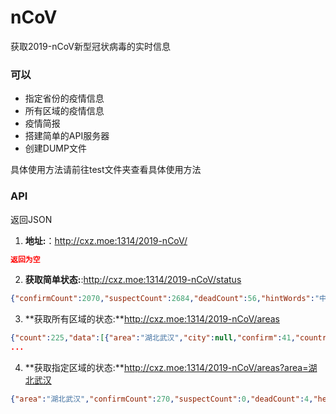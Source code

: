 # nCoV
获取2019-nCoV新型冠状病毒的实时信息
### 可以
- 指定省份的疫情信息
- 所有区域的疫情信息
- 疫情简报
- 搭建简单的API服务器
- 创建DUMP文件


具体使用方法请前往test文件夹查看具体使用方法

### API
返回JSON
1. **地址:**：http://cxz.moe:1314/2019-nCoV/
```json
返回为空
```
2. **获取简单状态:**:http://cxz.moe:1314/2019-nCoV/status
```json
{"confirmCount":2070,"suspectCount":2684,"deadCount":56,"hintWords":"中央应对疫情工作领导小组：将适当延长春节假期","recentTime":"2020-01-26 20:11","cure":49,"useTotal":true}
```
3. **获取所有区域的状态:**http://cxz.moe:1314/2019-nCoV/areas
```json
{"count":225,"data":[{"area":"湖北武汉","city":null,"confirm":41,"country":"中国","day":"1.12","dead":1,"district":null,"heal":null,"suspect":0,"time":""},{"area":"湖北武汉","city":null,"confirm":41,"country":"中国","day":"1.13","dead":1,"district":null,"heal":null,"suspect":0,"time":""},{"area":"湖北武汉","city":null,"confirm":41,"country":"中国","day":"1.14","dead":1,"district":null,"heal":null,"suspect":0,"time":""},{"area":"湖北武汉","city":null,"confirm":41,"country":"中国","day":"1.15","dead":2,"district":null,"heal":null,"suspect":0,"time":""},{"area":"湖北武汉","city":null,"confirm":45,"country":"中国","day":"1.16","dead":2,"district":null,"heal":null,"suspect":0,"time":""}]}
...

```
4. **获取指定区域的状态:**http://cxz.moe:1314/2019-nCoV/areas?area=湖北武汉
```json
{"area":"湖北武汉","confirmCount":270,"suspectCount":0,"deadCount":4,"heal":0}
```